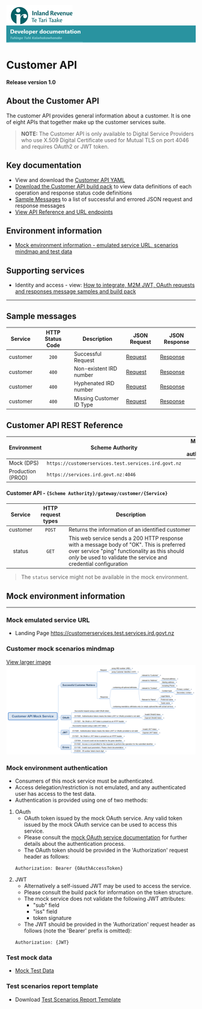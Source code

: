 
![IRD logo](../../Images/IRlogo.gif)
![Software Dev](../../Images/SoftwareDev.png)

# Customer API 

#### Release version 1.0

## About the Customer API 

The customer API provides general information about a customer. It is one of eight APIs that together make up the customer services suite. 

>**NOTE:** The Customer API is only available to Digital Service Providers who use X.509 Digital Certificate used for Mutual TLS on port 4046 and requires OAuth2 or JWT token.

## Key documentation

* View and download the [Customer API YAML](Customer%202021-09-14.yaml)
* [Download the Customer API build pack](Build%20pack%20-%20Customer%20API.pdf) to view data definitions of each operation and response status code definitions
* [Sample Messages](#Sample-Messages) to a list of successful and errored JSON request and response messages 	
* [View API Reference and URL endpoints](#Customer-API-REST-Reference)	

## Environment information

* [Mock environment information - emulated service URL, scenarios mindmap and test data](#mock-environment-information)

## Supporting services

* Identity and access - view: [How to integrate, M2M JWT, OAuth  requests and responses message samples and build pack](https://github.com/InlandRevenue/Gateway_Services-Access/tree/master/Identity%20and%20Access)

---


<a name="Sample-Messages"></a>
## Sample messages

| Service | HTTP Status Code| Description | JSON Request | JSON Response | 
| -- | :--: | -- | -- | -- | 
| customer | `200` | Successful Request | [Request](sample%20messages/POST_200_customer_request.json) | [Response](sample%20messages/POST_200_customer_response.json) | 
| customer | `400` | Non-existent IRD number | [Request](sample%20messages/POST_400_customer_CST404_non-existent_IRD_number_request.json) | [Response](sample%20messages/POST_400_customer_CST404_non-existent_IRD_number_response.json) |
| customer | `400` | Hyphenated IRD number | [Request](sample%20messages/POST_400_customer_EV1100_hyphenated_IRD_number_request.json) | [Response](sample%20messages/POST_400_customer_EV1100_hyphenated_IRD_number_response.json) |
| customer | `400` | Missing Customer ID Type | [Request](sample%20messages/POST_400_customer_EV1100_missing_CustomerIDType_request.json) | [Response](sample%20messages/POST_400_customer_EV1100_missing_CustomerIDType_response.json) |


<a name="Customer-API-REST-Reference"></a>
## Customer API REST Reference

| Environment | Scheme Authority | Mutual TLS (mTLS) authentication |
| --- | --- | :---: |
| Mock (DPS)| `https://customerservices.test.services.ird.govt.nz`| no |
| Production (PROD) | `https://services.ird.govt.nz:4046`| yes |

#### Customer API - `{Scheme Authority}/gateway/customer/{Service}`
| Service | HTTP request types | Description | 
| :--: | :--: | -- |
| customer | `POST` | Returns the information of an identified customer |
| status | `GET` | This web service sends a 200 HTTP response with a message body of "OK". This is preferred over service "ping" functionality as this should *only* be used to validate the service and credential configuration | 

> The `status` service might not be available in the mock environment.

<a name="mock-environment-information"></a>
## Mock environment information
---

### Mock emulated service URL
* Landing Page https://customerservices.test.services.ird.govt.nz

### Customer mock scenarios mindmap

[View larger image](../images/Customer%20API%20Mock%20Service.png)
![Mock Scenarios](../images/Customer%20API%20Mock%20Service.png)

### Mock environment authentication
* Consumers of this mock service must be authenticated.
* Access delegation/restriction is not emulated, and any authenticated user has access to the test data.
* Authentication is provided using one of two methods:
 1. OAuth
	* OAuth token issued by the mock OAuth service. Any valid token issued by the mock OAuth service can be used to access this service.
	* Please consult the [mock OAuth service documentation](https://oauth.test.services.ird.govt.nz/) for further details about the authentication process.
	* The OAuth token should be provided in the 'Authorization' request header as follows:
	```
	Authorization: Bearer {OAuthAccessToken}
	```
 2. JWT
	* Alternatively a self-issued JWT may be used to access the service.
	* Please consult the build pack for information on the token structure.
	* The mock service does not validate the following JWT attributes:
		* "sub" field
		* "iss" field
		* token signature
	* The JWT should be provided in the 'Authorization' request header as follows (note the 'Bearer' prefix is omitted):
	```
	Authorization: {JWT}
	```

### Test mock data
* [Mock Test Data](../Test%20Details/)  

### Test scenarios report template
* Download [Test Scenarios Report Template](Customer%20API%20-%20Test%20Report%20Template%20v1.1.docx)




